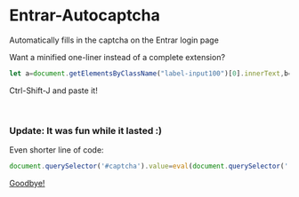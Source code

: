 # Entrar-Autocaptcha
Automatically fills in the captcha on the Entrar login page

Want a minified one-liner instead of a complete extension?
```js
let a=document.getElementsByClassName("label-input100")[0].innerText,b=/([0-9])+ \+ ([0-9])+/gm,c=[...a.matchAll(b)][0],f=parseInt(c[1])+parseInt(c[2]);document.getElementById("captcha").value=f;
```
Ctrl-Shift-J and paste it!

<br>

### Update: It was fun while it lasted :)

Even shorter line of code:
```js 
document.querySelector('#captcha').value=eval(document.querySelector('.label-input100').innerText.match(/\d+/g).join('+'));
```

[Goodbye!](https://gist.github.com/SuppliedOrange/b0827292c4f1cf2c21a5896b979c8376)
